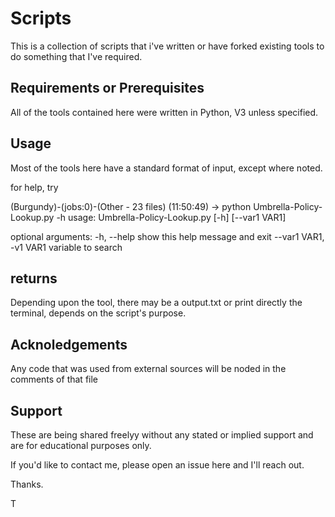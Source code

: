 # Scripts

This is a collection of scripts that i've written or have forked existing tools to do something that I've required.

## Requirements or Prerequisites

All of the tools contained here were written in Python, V3 unless specified.


## Usage

Most of the tools here have a standard format of input, except where noted.

for help, try

(Burgundy)-(jobs:0)-(Other - 23 files)
(11:50:49) -> python Umbrella-Policy-Lookup.py -h
usage: Umbrella-Policy-Lookup.py [-h] [--var1 VAR1]

optional arguments:
  -h, --help            show this help message and exit
  --var1 VAR1, -v1 VAR1
                        variable to search            
## returns

Depending upon the tool, there may be a output.txt or print directly the terminal, depends on the script's purpose. 

## Acknoledgements

Any code that was used from external sources will be noded in the comments of that file

## Support

These are being shared freelyy without any stated or implied support and are for educational purposes only.  

If you'd like to contact me, please open an issue here and I'll reach out. 

Thanks.

T
